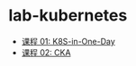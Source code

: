 # lab-kubernetes

- [课程 01: K8S-in-One-Day](https://github.com/99cloud/training-kubernetes/blob/master/doc/class-01-K8S-in-One-Day.md)
- [课程 02: CKA](https://github.com/99cloud/training-kubernetes/blob/master/doc/class-02-CKA.md)
